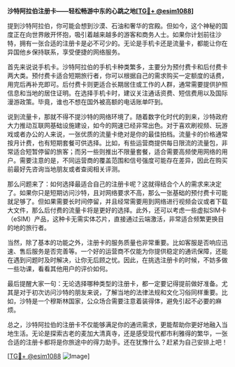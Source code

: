 **沙特阿拉伯注册卡——轻松畅游中东的心跳之地[[TG💪+ @esim1088](https://t.me/s/esim1088)]**

提到沙特阿拉伯，你可能会想到沙漠、石油和奢华的宫殿。但如今，这个神秘的国度正在向世界敞开怀抱，吸引着越来越多的游客和商务人士。如果你计划前往沙特，拥有一张合适的注册卡是必不可少的。无论是手机卡还是流量卡，都能让你在异国他乡保持联系，享受便捷的网络服务。

首先来说说手机卡。沙特阿拉伯的手机卡种类繁多，主要分为预付费卡和后付费卡两大类。预付费卡适合短期旅行者，你可以根据自己的需求购买一定额度的话费，用完后再补充即可。后付费卡则更适合长期居住或工作的人群，通常需要提供护照信息和当地的居住证明。在选择手机卡时，建议关注通话资费、短信费用以及国际漫游政策。毕竟，谁也不想在国外被高额的电话账单吓到。

说到流量卡，那就不得不提沙特的网络环境了。随着数字化时代的到来，沙特政府大力推动互联网基础设施建设，如今的网速已经非常出色。对于喜欢刷视频、玩游戏或者办公的人来说，一张优质的流量卡绝对是你的最佳拍档。流量卡的价格通常按月计费，也有短期套餐可供选择。比如，有些运营商提供每日限流的流量包，非常适合短暂停留的旅客；而另一些则推出不限量套餐，适合需要高频使用网络的用户。需要注意的是，不同运营商的覆盖范围和信号强度可能存在差异，因此在购买前最好先咨询当地朋友或者查阅相关评测。

那么问题来了：如何选择最适合自己的注册卡呢？这就得结合个人的需求来决定了。如果你只是短期访问沙特，且对网络要求不高，那么一张基础的预付费卡可能就足够了。但如果需要长时间停留，并且经常需要用到网络进行视频会议或者下载大文件，那么后付费的流量卡将是更好的选择。此外，还可以考虑一些虚拟SIM卡（eSIM）产品，这种卡无需实体芯片，直接通过云端激活，非常适合频繁更换目的地的旅行者。

当然，除了基本的功能之外，注册卡的服务质量也非常重要。比如客服是否响应迅速、售后服务是否完善等。一个好的运营商不仅能为你提供稳定的通讯保障，还能在遇到问题时及时解决，让你无后顾之忧。因此，在挑选注册卡的时候，不妨多做一些功课，看看其他用户的评价如何。

最后提醒大家一句：无论选择哪种类型的注册卡，都一定要记得提前做好准备。尤其是对于初次访问沙特的朋友来说，了解当地的法律法规和文化习俗同样重要。比如，沙特是一个穆斯林国家，公众场合需要注意着装得体，避免引起不必要的麻烦。

总之，沙特阿拉伯的注册卡不仅能够满足你的通讯需求，更能帮助你更好地融入当地生活。无论是探索古老的麦加大清真寺，还是感受现代都市利雅得的繁华，一张合适的注册卡都将是你旅途中的得力助手。还在犹豫什么？赶紧为自己安排上吧！

[[TG💪+ @esim1088](https://t.me/s/esim1088) ![Image](https://i.postimg.cc/4NQfJmqS/Snipaste-2025-05-13-00-14-12.png)]